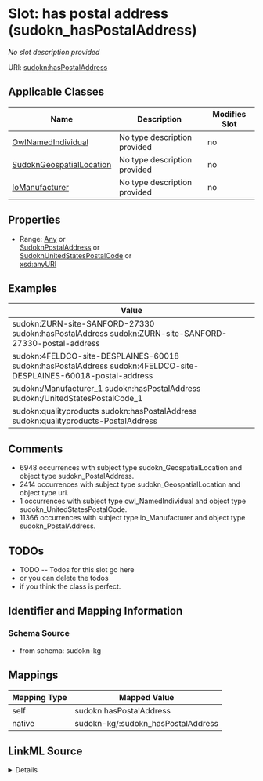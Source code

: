 

# Slot: has postal address (sudokn_hasPostalAddress)


_No slot description provided_





URI: [sudokn:hasPostalAddress](http://asu.edu/semantics/SUDOKN/hasPostalAddress)



<!-- no inheritance hierarchy -->





## Applicable Classes

| Name | Description | Modifies Slot |
| --- | --- | --- |
| [OwlNamedIndividual](../classes/OwlNamedIndividual.md) | No type description provided |  no  |
| [SudoknGeospatialLocation](../classes/SudoknGeospatialLocation.md) | No type description provided |  no  |
| [IoManufacturer](../classes/IoManufacturer.md) | No type description provided |  no  |







## Properties

* Range: [Any](../classes/Any.md)&nbsp;or&nbsp;<br />[SudoknPostalAddress](../classes/SudoknPostalAddress.md)&nbsp;or&nbsp;<br />[SudoknUnitedStatesPostalCode](../classes/SudoknUnitedStatesPostalCode.md)&nbsp;or&nbsp;<br />[xsd:anyURI](http://www.w3.org/2001/XMLSchema#anyURI)






## Examples

| Value |
| --- |
| sudokn:ZURN-site-SANFORD-27330 sudokn:hasPostalAddress sudokn:ZURN-site-SANFORD-27330-postal-address |
| sudokn:4FELDCO-site-DESPLAINES-60018 sudokn:hasPostalAddress sudokn:4FELDCO-site-DESPLAINES-60018-postal-address |
| sudokn:/Manufacturer_1 sudokn:hasPostalAddress sudokn:/UnitedStatesPostalCode_1 |
| sudokn:qualityproducts sudokn:hasPostalAddress sudokn:qualityproducts-PostalAddress |

## Comments

* 6948 occurrences with subject type sudokn_GeospatialLocation and object type sudokn_PostalAddress.
* 2414 occurrences with subject type sudokn_GeospatialLocation and object type uri.
* 1 occurrences with subject type owl_NamedIndividual and object type sudokn_UnitedStatesPostalCode.
* 11366 occurrences with subject type io_Manufacturer and object type sudokn_PostalAddress.

## TODOs

* TODO -- Todos for this slot go here
* or you can delete the todos
* if you think the class is perfect.

## Identifier and Mapping Information







### Schema Source


* from schema: sudokn-kg




## Mappings

| Mapping Type | Mapped Value |
| ---  | ---  |
| self | sudokn:hasPostalAddress |
| native | sudokn-kg/:sudokn_hasPostalAddress |




## LinkML Source

<details>
```yaml
name: sudokn_hasPostalAddress
description: No slot description provided
title: has postal address
todos:
- TODO -- Todos for this slot go here
- or you can delete the todos
- if you think the class is perfect.
comments:
- 6948 occurrences with subject type sudokn_GeospatialLocation and object type sudokn_PostalAddress.
- 2414 occurrences with subject type sudokn_GeospatialLocation and object type uri.
- 1 occurrences with subject type owl_NamedIndividual and object type sudokn_UnitedStatesPostalCode.
- 11366 occurrences with subject type io_Manufacturer and object type sudokn_PostalAddress.
examples:
- value: sudokn:ZURN-site-SANFORD-27330 sudokn:hasPostalAddress sudokn:ZURN-site-SANFORD-27330-postal-address
- value: sudokn:4FELDCO-site-DESPLAINES-60018 sudokn:hasPostalAddress sudokn:4FELDCO-site-DESPLAINES-60018-postal-address
- value: sudokn:/Manufacturer_1 sudokn:hasPostalAddress sudokn:/UnitedStatesPostalCode_1
- value: sudokn:qualityproducts sudokn:hasPostalAddress sudokn:qualityproducts-PostalAddress
from_schema: sudokn-kg
rank: 1000
slot_uri: sudokn:hasPostalAddress
alias: sudokn_hasPostalAddress
domain_of:
- io_Manufacturer
- owl_NamedIndividual
- sudokn_GeospatialLocation
subproperty_of: io_denotedBy
range: Any
any_of:
- range: sudokn_PostalAddress
- range: sudokn_UnitedStatesPostalCode
- range: uri

```
</details>